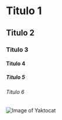 # Titulo 1
## Titulo 2
### Titulo 3
#### Titulo 4
##### Titulo 5
###### Titulo 6

![Image of Yaktocat](https://octodex.github.com/images/yaktocat.png)
